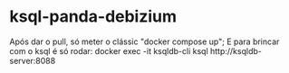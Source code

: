 # ksql-panda-debizium

Após dar o pull, só meter o clássic "docker compose up";
E para brincar com o ksql é só rodar: docker exec -it ksqldb-cli ksql http://ksqldb-server:8088
